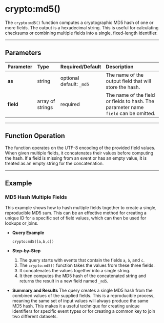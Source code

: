# crypto:md5()

The `crypto:md5()` function computes a cryptographic MD5 hash of one or more fields. The output is a hexadecimal string. This is useful for calculating checksums or combining multiple fields into a single, fixed-length identifier.

***

## Parameters

| Parameter | Type | Required/Default | Description |
| :--- | :--- | :--- | :--- |
| **as** | string | optional <br> default: `_md5` | The name of the output field that will store the hash. |
| **field** | array of strings | required | The name of the field or fields to hash. The parameter name `field` can be omitted. |

***

## Function Operation

The function operates on the UTF-8 encoding of the provided field values. When given multiple fields, it concatenates their values before computing the hash. If a field is missing from an event or has an empty value, it is treated as an empty string for the concatenation.

***

## Example

### MD5 Hash Multiple Fields

This example shows how to hash multiple fields together to create a single, reproducible MD5 sum. This can be an effective method for creating a unique ID for a specific set of field values, which can then be used for lookups or joins.

* **Query Example**
    ```
    crypto:md5([a,b,c])
    ```

* **Step-by-Step**
    1.  The query starts with events that contain the fields `a`, `b`, and `c`.
    2.  The `crypto:md5()` function takes the values from these three fields.
    3.  It concatenates the values together into a single string.
    4.  It then computes the MD5 hash of the concatenated string and returns the result in a new field named `_md5`.

* **Summary and Results**
    The query creates a single MD5 hash from the combined values of the supplied fields. This is a reproducible process, meaning the same set of input values will always produce the same MD5 hash. This makes it a useful technique for creating unique identifiers for specific event types or for creating a common key to join two different datasets.